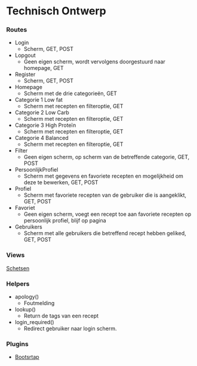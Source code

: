 # Technisch Ontwerp

### Routes

- Login
  - Scherm, GET, POST
- Lopgout
  - Geen eigen scherm, wordt vervolgens doorgestuurd naar homepage, GET
- Register
  - Scherm, GET, POST
- Homepage
  - Scherm met de drie categorieën, GET
- Categorie 1 Low fat
  - Scherm met recepten en filteroptie, GET
- Categorie 2 Low Carb
  - Scherm met recepten en filteroptie, GET
- Categorie 3 High Proteïn
  - Scherm met recepten en filteroptie, GET
- Categorie 4 Balanced
  - Scherm met recepten en filteroptie, GET
- Filter
  - Geen eigen scherm, op scherm van de betreffende categorie, GET, POST
- PersoonlijkProfiel
  -  Scherm met gegevens en favoriete recepten en mogelijkheid om deze te bewerken, GET, POST
- Profiel
  - Scherm met favoriete recepten van de gebruiker die is aangeklikt, GET, POST
- Favoriet
  - Geen eigen scherm, voegt een recept toe aan favoriete recepten op persoonlijk profiel, blijf op pagina
- Gebruikers
  - Scherm met alle gebruikers die betreffend recept hebben geliked, GET, POST

### Views

[Schetsen](https://docs.google.com/presentation/d/1vd6hnFBhVhjwufJE3FLvwI_Mhs6Ra2_f7SeBGiFoqi8/edit?usp=sharing)


### Helpers
- apology()
  - Foutmelding
- lookup()
  - Return de tags van een recept
- login_required()
  - Redirect gebruiker naar login scherm.


### Plugins
- [Bootsrtap](https://getbootstrap.com/)


